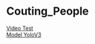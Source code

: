 # Couting_People

[Video Test](https://drive.google.com/file/d/1kiMUQufIF0AYoP2wo7Ua9C-9QL0iiPf1/view?usp=sharing) <br/>
[Model YoloV3](https://drive.google.com/drive/folders/1yHQOnj06dAkdlgaPXyyEJZSW9ElEfdZR?usp=sharing)
